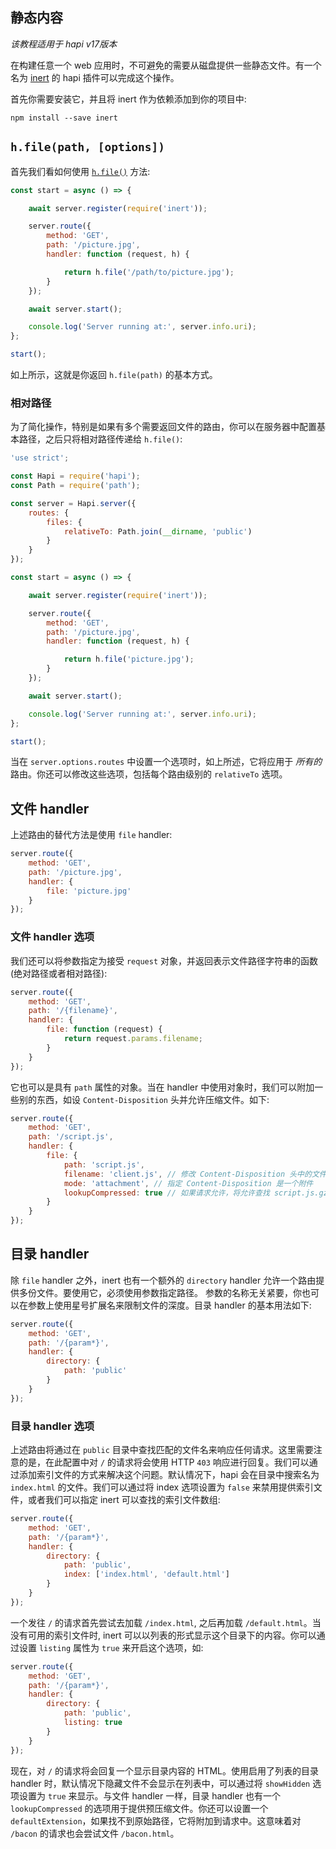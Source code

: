 ## 静态内容

_该教程适用于 hapi v17版本_

在构建任意一个 web 应用时，不可避免的需要从磁盘提供一些静态文件。有一个名为 [inert](https://github.com/hapijs/inert) 的 hapi 插件可以完成这个操作。

首先你需要安装它，并且将 inert 作为依赖添加到你的项目中:

`npm install --save inert`

## `h.file(path, [options])`

首先我们看如何使用 [`h.file()`](https://github.com/hapijs/inert#hfilepath-options) 方法:

```javascript
const start = async () => {

    await server.register(require('inert'));

    server.route({
        method: 'GET',
        path: '/picture.jpg',
        handler: function (request, h) {

            return h.file('/path/to/picture.jpg');
        }
    });

    await server.start();

    console.log('Server running at:', server.info.uri);
};

start();
```

如上所示，这就是你返回 `h.file(path)` 的基本方式。

### 相对路径

为了简化操作，特别是如果有多个需要返回文件的路由，你可以在服务器中配置基本路径，之后只将相对路径传递给 `h.file()`:

```javascript
'use strict';

const Hapi = require('hapi');
const Path = require('path');

const server = Hapi.server({
    routes: {
        files: {
            relativeTo: Path.join(__dirname, 'public')
        }
    }
});

const start = async () => {

    await server.register(require('inert'));

    server.route({
        method: 'GET',
        path: '/picture.jpg',
        handler: function (request, h) {

            return h.file('picture.jpg');
        }
    });

    await server.start();

    console.log('Server running at:', server.info.uri);
};

start();
```

当在 `server.options.routes` 中设置一个选项时，如上所述，它将应用于 _所有的_ 路由。你还可以修改这些选项，包括每个路由级别的 `relativeTo` 选项。

## 文件 handler

上述路由的替代方法是使用 `file` handler:

```javascript
server.route({
    method: 'GET',
    path: '/picture.jpg',
    handler: {
        file: 'picture.jpg'
    }
});
```

### 文件 handler 选项

我们还可以将参数指定为接受 `request` 对象，并返回表示文件路径字符串的函数 (绝对路径或者相对路径):

```javascript
server.route({
    method: 'GET',
    path: '/{filename}',
    handler: {
        file: function (request) {
            return request.params.filename;
        }
    }
});
```

它也可以是具有 `path` 属性的对象。当在 handler 中使用对象时，我们可以附加一些别的东西，如设 `Content-Disposition` 头并允许压缩文件。如下: 

```javascript
server.route({
    method: 'GET',
    path: '/script.js',
    handler: {
        file: {
            path: 'script.js',
            filename: 'client.js', // 修改 Content-Disposition 头中的文件名
            mode: 'attachment', // 指定 Content-Disposition 是一个附件
            lookupCompressed: true // 如果请求允许，将允许查找 script.js.gz
        }
    }
});
```

## 目录 handler

除 `file` handler 之外，inert 也有一个额外的 `directory` handler 允许一个路由提供多份文件。要使用它，必须使用参数指定路径。 参数的名称无关紧要，你也可以在参数上使用星号扩展名来限制文件的深度。目录 handler 的基本用法如下:

```javascript
server.route({
    method: 'GET',
    path: '/{param*}',
    handler: {
        directory: {
            path: 'public'
        }
    }
});
```

### 目录 handler 选项

上述路由将通过在 `public` 目录中查找匹配的文件名来响应任何请求。这里需要注意的是，在此配置中对 `/` 的请求将会使用 HTTP `403` 响应进行回复。我们可以通过添加索引文件的方式来解决这个问题。默认情况下，hapi 会在目录中搜索名为 `index.html` 的文件。我们可以通过将 index 选项设置为 `false` 来禁用提供索引文件，或者我们可以指定 inert 可以查找的索引文件数组:

```javascript
server.route({
    method: 'GET',
    path: '/{param*}',
    handler: {
        directory: {
            path: 'public',
            index: ['index.html', 'default.html']
        }
    }
});
```

一个发往 `/` 的请求首先尝试去加载 `/index.html`, 之后再加载 `/default.html`。当没有可用的索引文件时, inert 可以以列表的形式显示这个目录下的内容。你可以通过设置 `listing` 属性为 `true` 来开启这个选项，如:

```javascript
server.route({
    method: 'GET',
    path: '/{param*}',
    handler: {
        directory: {
            path: 'public',
            listing: true
        }
    }
});
```
现在，对 `/` 的请求将会回复一个显示目录内容的 HTML。使用启用了列表的目录 handler 时，默认情况下隐藏文件不会显示在列表中，可以通过将 `showHidden` 选项设置为 `true` 来显示。与文件 handler 一样，目录 handler 也有一个 `lookupCompressed` 的选项用于提供预压缩文件。你还可以设置一个 `defaultExtension`，如果找不到原始路径，它将附加到请求中。这意味着对 `/bacon` 的请求也会尝试文件 `/bacon.html`。
